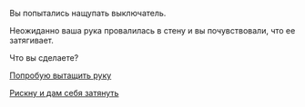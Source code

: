 Вы попытались нащупать выключатель. 

Неожиданно ваша рука провалилась в стену и вы почувствовали, что ее затягивает.

Что вы сделаете?

[Попробую вытащить руку](switch/fighting/fighting.md)

[Рискну и дам себя затянуть](switch/pulling/pulling.md)